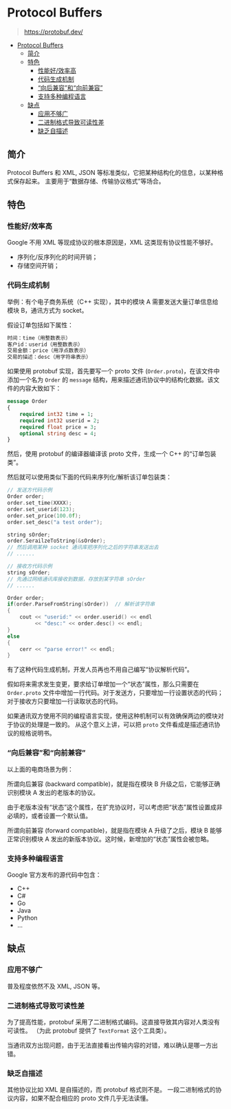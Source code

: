 # Protocol Buffers

> <https://protobuf.dev/>

- [Protocol Buffers](#protocol-buffers)
  - [简介](#简介)
  - [特色](#特色)
    - [性能好/效率高](#性能好效率高)
    - [代码生成机制](#代码生成机制)
    - [“向后兼容”和“向前兼容”](#向后兼容和向前兼容)
    - [支持多种编程语言](#支持多种编程语言)
  - [缺点](#缺点)
    - [应用不够广](#应用不够广)
    - [二进制格式导致可读性差](#二进制格式导致可读性差)
    - [缺乏自描述](#缺乏自描述)

## 简介

Protocol Buffers 和 XML, JSON 等标准类似，它把某种结构化的信息，以某种格式保存起来。
主要用于“数据存储、传输协议格式”等场合。

## 特色

### 性能好/效率高

Google 不用 XML 等现成协议的根本原因是，XML 这类现有协议性能不够好。

- 序列化/反序列化的时间开销；
- 存储空间开销；

### 代码生成机制

举例：有个电子商务系统（C++ 实现），其中的模块 A 需要发送大量订单信息给模块 B，通讯方式为
socket。

假设订单包括如下属性：

```txt
时间：time（用整数表示）
客户id：userid（用整数表示）
交易金额：price（用浮点数表示）
交易的描述：desc（用字符串表示）
```

如果使用 protobuf 实现，首先要写一个 proto 文件 (`Order.proto`)，在该文件中添加一个名为
`Order` 的 `message` 结构，用来描述通讯协议中的结构化数据。该文件的内容大致如下：

```proto
message Order
{
    required int32 time = 1;
    required int32 userid = 2;
    required float price = 3;
    optional string desc = 4;
}
```

然后，使用 protobuf 的编译器编译该 proto 文件，生成一个 C++ 的“订单包装类”。

然后就可以使用类似下面的代码来序列化/解析该订单包装类：

```cpp
// 发送方代码示例
Order order;
order.set_time(XXXX);
order.set_userid(123);
order.set_price(100.0f);
order.set_desc("a test order");

string sOrder;
order.SerailzeToString(&sOrder);
// 然后调用某种 socket 通讯库把序列化之后的字符串发送出去
// ......
```

```cpp
// 接收方代码示例
string sOrder;
// 先通过网络通讯库接收到数据，存放到某字符串 sOrder
// ......

Order order;
if(order.ParseFromString(sOrder))  // 解析该字符串
{
    cout << "userid:" << order.userid() << endl
         << "desc:" << order.desc() << endl;
}
else
{
    cerr << "parse error!" << endl;
}
```

有了这种代码生成机制，开发人员再也不用自己编写“协议解析代码”。

假如将来需求发生变更，要求给订单增加一个“状态”属性，那么只需要在 `Order.proto`
文件中增加一行代码。对于发送方，只要增加一行设置状态的代码；对于接收方只要增加一行读取状态的代码。

如果通讯双方使用不同的编程语言实现，使用这种机制可以有效确保两边的模块对于协议的处理是一致的。
从这个意义上讲，可以把 `proto` 文件看成是描述通讯协议的规格说明书。

### “向后兼容”和“向前兼容”

以上面的电商场景为例：

所谓向后兼容 (backward compatible)，就是指在模块 B 升级之后，它能够正确识别模块 A
发出的老版本的协议。

由于老版本没有“状态”这个属性，在扩充协议时，可以考虑把“状态”属性设置成非必填的，或者设置一个默认值。

所谓向前兼容 (forward compatible)，就是指在模块 A 升级了之后，模块 B 能够正常识别模块 A
发出的新版本协议。这时候，新增加的“状态”属性会被忽略。

### 支持多种编程语言

Google 官方发布的源代码中包含：

- C++
- C#
- Go
- Java
- Python
- ...

## 缺点

### 应用不够广

普及程度依然不及 XML, JSON 等。

### 二进制格式导致可读性差

为了提高性能，protobuf 采用了二进制格式编码。这直接导致其内容对人类没有可读性。
（为此 protobuf 提供了 `TextFormat` 这个工具类）。

当通讯双方出现问题，由于无法直接看出传输内容的对错，难以确认是哪一方出错。

### 缺乏自描述

其他协议比如 XML 是自描述的，而 protobuf 格式则不是。
一段二进制格式的协议内容，如果不配合相应的 proto 文件几乎无法读懂。
